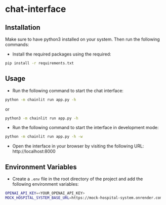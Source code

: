 # chat-interface

## Installation
Make sure to have python3 installed on your system. Then run the following commands:

- Install the required packages using the required:
```bash
pip install -r requirements.txt
```

## Usage
- Run the following command to start the chat interface:
```bash
python -m chainlit run app.py -h
```
or
```bash
python3 -m chainlit run app.py -h
```

- Run the following command to start the interface in development mode:
```bash
python -m chainlit run app.py -h -w
```

- Open the interface in your browser by visiting the following URL:
http://localhost:8000

## Environment Variables
- Create a `.env` file in the root directory of the project and add the following environment variables:
```bash
OPENAI_API_KEY=<YOUR_OPENAI_API_KEY>
MOCK_HOSPITAL_SYSTEM_BASE_URL=https://mock-hospital-system.onrender.com
```
